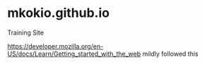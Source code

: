 # mkokio.github.io
Training Site

https://developer.mozilla.org/en-US/docs/Learn/Getting_started_with_the_web
mildly followed this
